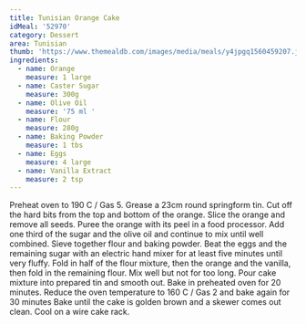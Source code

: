 ```yaml
---
title: Tunisian Orange Cake
idMeal: '52970'
category: Dessert
area: Tunisian
thumb: 'https://www.themealdb.com/images/media/meals/y4jpgq1560459207.jpg'
ingredients:
  - name: Orange
    measure: 1 large
  - name: Caster Sugar
    measure: 300g
  - name: Olive Oil
    measure: '75 ml '
  - name: Flour
    measure: 280g
  - name: Baking Powder
    measure: 1 tbs
  - name: Eggs
    measure: 4 large
  - name: Vanilla Extract
    measure: 2 tsp
---
```

Preheat oven to 190 C / Gas 5. Grease a 23cm round springform tin.
Cut off the hard bits from the top and bottom of the orange. Slice the orange and remove all seeds. Puree the orange with its peel in a food processor. Add one third of the sugar and the olive oil and continue to mix until well combined.
Sieve together flour and baking powder.
Beat the eggs and the remaining sugar with an electric hand mixer for at least five minutes until very fluffy. Fold in half of the flour mixture, then the orange and the vanilla, then fold in the remaining flour. Mix well but not for too long.
Pour cake mixture into prepared tin and smooth out. Bake in preheated oven for 20 minutes. Reduce the oven temperature to 160 C / Gas 2 and bake again for 30 minutes Bake until the cake is golden brown and a skewer comes out clean. Cool on a wire cake rack.
